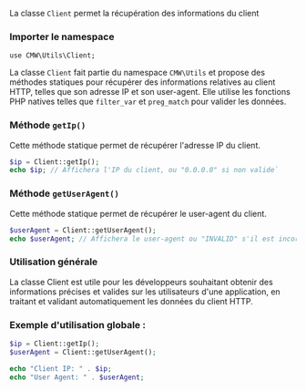 La classe `Client` permet la récupération des informations du client

### Importer le namespace
`use CMW\Utils\Client;`

La classe `Client` fait partie du namespace `CMW\Utils` et propose des méthodes statiques pour récupérer des informations relatives au client HTTP, telles que son adresse IP et son user-agent. Elle utilise les fonctions PHP natives telles que `filter_var` et `preg_match` pour valider les données.

### Méthode `getIp()`

Cette méthode statique permet de récupérer l'adresse IP du client.

```php
$ip = Client::getIp();
echo $ip; // Affichera l'IP du client, ou "0.0.0.0" si non valide`
```

### Méthode `getUserAgent()`

Cette méthode statique permet de récupérer le user-agent du client.

```php
$userAgent = Client::getUserAgent();
echo $userAgent; // Affichera le user-agent ou "INVALID" s'il est incorrect
```

### Utilisation générale

La classe Client est utile pour les développeurs souhaitant obtenir des informations précises et valides sur les utilisateurs d'une application, en traitant et validant automatiquement les données du client HTTP.

### Exemple d'utilisation globale :

```php
$ip = Client::getIp();
$userAgent = Client::getUserAgent();

echo "Client IP: " . $ip;
echo "User Agent: " . $userAgent;
```